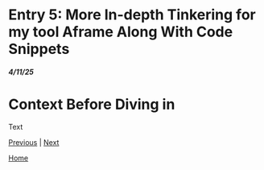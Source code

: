 # Entry 5: More In-depth Tinkering for my tool Aframe Along With Code Snippets
##### 4/11/25

# Context Before Diving in

Text

[Previous](entry04.md) | [Next](entry06.md)

[Home](../README.md)
